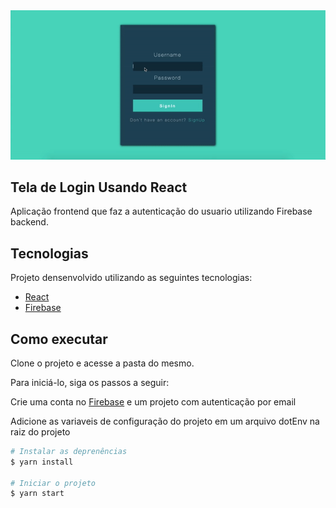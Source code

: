 <img src="https://raw.githubusercontent.com/felipebaloneker/TelaLogin-Firebase/main/src/assets/images/login.gif"/>

## Tela de Login Usando React
 Aplicação frontend que faz a autenticação do usuario utilizando Firebase backend.

## Tecnologias  

Projeto densenvolvido utilizando as seguintes tecnologias:
- [React](https://reactjs.org)
- [Firebase](https://firebase.google.com/)

## Como executar

Clone o projeto e acesse a pasta do mesmo.

Para iniciá-lo, siga os passos a seguir:

Crie uma conta no [Firebase](https://firebase.google.com/) e um projeto com autenticação por email

Adicione as variaveis de configuração do projeto em um arquivo dotEnv na raiz do projeto 


```bash
# Instalar as deprenências
$ yarn install

# Iniciar o projeto
$ yarn start

```
